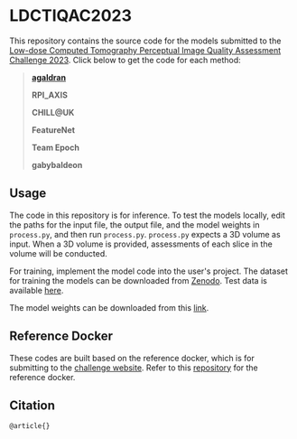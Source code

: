 # LDCTIQAC2023

This repository contains the source code for the models submitted to the [Low-dose Computed Tomography Perceptual Image Quality Assessment Challenge 2023](). Click below to get the code for each method:

> [**agaldran**](https://github.com/agaldran/ldct_iqa)
> 
> **RPI_AXIS**
>
> **CHILL@UK**
>
> **FeatureNet**
>
> **Team Epoch**
>
> **gabybaldeon**

## Usage

The code in this repository is for inference. To test the models locally, edit the paths for the input file, the output file, and the model weights in `process.py`, and then run `process.py`. `process.py` expects a 3D volume as input. When a 3D volume is provided, assessments of each slice in the volume will be conducted. 

For training, implement the model code into the user's project. The dataset for training the models can be downloaded from [Zenodo](https://zenodo.org/records/7833096#.ZEFywOxBzn5).
Test data is available [here](https://drive.google.com/file/d/1DbZfTj4it-3QRTuJO73r1iQyHLRwPS6H/view?usp=sharing).

The model weights can be downloaded from this [link](https://drive.google.com/drive/folders/1okL-YTiFlwogmF_tvYjCxGsUKV2DJ2u0?usp=sharing).

## Reference Docker

These codes are built based on the reference docker, which is for submitting to the [challenge website](https://ldctiqac2023.grand-challenge.org/). Refer to this [repository](https://github.com/Ewha-AI/LDCTIQAC_reference_docker) for the reference docker.

## Citation

    @article{}
